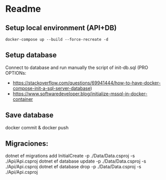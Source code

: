 # Readme

## Setup local environment (API+DB)
`docker-compose up --build --force-recreate -d`

## Setup database
Connect to database and run manually the script of init-db.sql
(PRO OPTIONs:
- https://stackoverflow.com/questions/69941444/how-to-have-docker-compose-init-a-sql-server-database)
- https://www.softwaredeveloper.blog/initialize-mssql-in-docker-container

## Save database
docker commit & docker push

## Migraciones: 
dotnet ef migrations add InitialCreate -p ./Data/Data.csproj -s ./Api/Api.csproj 
dotnet ef database update -p ./Data/Data.csproj -s ./Api/Api.csproj
dotnet ef database drop -p ./Data/Data.csproj -s ./Api/Api.csproj